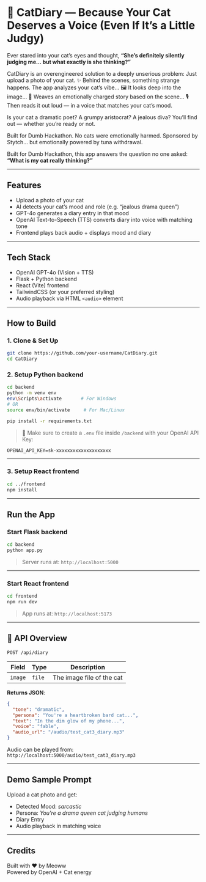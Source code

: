 # 🐾 CatDiary — Because Your Cat Deserves a Voice (Even If It’s a Little Judgy)

Ever stared into your cat’s eyes and thought,
**“She’s definitely silently judging me... but what exactly is she thinking?”**

CatDiary is an overengineered solution to a deeply unserious problem:
Just upload a photo of your cat.
✨ Behind the scenes, something strange happens.
The app analyzes your cat’s vibe...
🖼️ It looks deep into the image…
📖 Weaves an emotionally charged story based on the scene…
🎙️ Then reads it out loud — in a voice that matches your cat’s mood.

Is your cat a dramatic poet? A grumpy aristocrat? A jealous diva?
You’ll find out — whether you’re ready or not.

Built for Dumb Hackathon. No cats were emotionally harmed.
Sponsored by Stytch... but emotionally powered by tuna withdrawal.

Built for Dumb Hackathon, this app answers the question no one asked:  
**“What is my cat really thinking?”**

---

## Features

- Upload a photo of your cat
- AI detects your cat’s mood and role (e.g. “jealous drama queen”)
- GPT-4o generates a diary entry in that mood
- OpenAI Text-to-Speech (TTS) converts diary into voice with matching tone
- Frontend plays back audio + displays mood and diary

---

## Tech Stack

- OpenAI GPT-4o (Vision + TTS)
- Flask + Python backend
- React (Vite) frontend
- TailwindCSS (or your preferred styling)
- Audio playback via HTML `<audio>` element

---

## How to Build

### 1. Clone & Set Up

```bash
git clone https://github.com/your-username/CatDiary.git
cd CatDiary
```

### 2. Setup Python backend

```bash
cd backend
python -m venv env
env\Scripts\activate       # For Windows
# OR
source env/bin/activate     # For Mac/Linux

pip install -r requirements.txt
```

> 🔐 Make sure to create a `.env` file inside `/backend` with your OpenAI API Key:

```env
OPENAI_API_KEY=sk-xxxxxxxxxxxxxxxxxxxx
```

---

### 3. Setup React frontend

```bash
cd ../frontend
npm install
```

---

## Run the App

### Start Flask backend

```bash
cd backend
python app.py
```

> Server runs at: `http://localhost:5000`

---

### Start React frontend

```bash
cd frontend
npm run dev
```

> App runs at: `http://localhost:5173`

---

## 📸 API Overview

`POST /api/diary`

| Field | Type | Description |
|-------|------|-------------|
| `image` | `file` | The image file of the cat |

**Returns JSON**:
```json
{
  "tone": "dramatic",
  "persona": "You're a heartbroken bard cat...",
  "text": "In the dim glow of my phone...",
  "voice": "fable",
  "audio_url": "/audio/test_cat3_diary.mp3"
}
```

Audio can be played from:  
`http://localhost:5000/audio/test_cat3_diary.mp3`

---

## Demo Sample Prompt

Upload a cat photo and get:

- Detected Mood: *sarcastic*
- Persona: *You're a drama queen cat judging humans*
- Diary Entry
- Audio playback in matching voice

---

## Credits

Built with ❤️ by Meoww  
Powered by OpenAI + Cat energy

